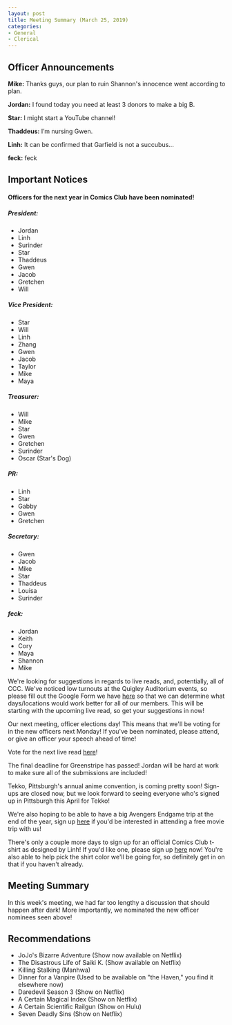 ```yaml
---
layout: post
title: Meeting Summary (March 25, 2019)
categories:
- General
- Clerical
---
```


## Officer Announcements

**Mike:**  Thanks guys, our plan to ruin Shannon's innocence went according to plan.

**Jordan:**  I found today you need at least 3 donors to make a big B.

**Star:**  I might start a YouTube channel!

**Thaddeus:**  I’m nursing Gwen.

**Linh:**  It can be confirmed that Garfield is not a succubus...

**feck:**  feck

## Important Notices

#### Officers for the next year in Comics Club have been nominated!

##### President:
* Jordan
* Linh
* Surinder
* Star
* Thaddeus
* Gwen
* Jacob
* Gretchen
* Will

##### Vice President:
* Star
* Will
* Linh
* Zhang
* Gwen
* Jacob
* Taylor
* Mike
* Maya

##### Treasurer:
* Will
* Mike
* Star
* Gwen
* Gretchen
* Surinder
* Oscar (Star's Dog)

##### PR:
* Linh
* Star
* Gabby
* Gwen
* Gretchen

##### Secretary:
* Gwen
* Jacob
* Mike
* Star
* Thaddeus
* Louisa
* Surinder

##### feck:
* Jordan
* Keith
* Cory
* Maya
* Shannon
* Mike

We're looking for suggestions in regards to live reads, and, potentially, all of CCC.  We've noticed low turnouts at the Quigley Auditorium events, so please fill out the Google Form we have [here](https://goo.gl/forms/Lik8WxJW1feJGKSF2) so that we can determine what days/locations would work better for all of our members.  This will be starting with the upcoming live read, so get your suggestions in now!

Our next meeting, officer elections day!  This means that we'll be voting for in the new officers next Monday!  If you've been nominated, please attend, or give an officer your speech ahead of time!

Vote for the next live read [here](https://docs.google.com/forms/d/e/1FAIpQLSfnSj_F9jVq9mrbrcqXaGcOmn_DFzbQLzTVN4vvl2acF2qj-Q/viewform?usp=sf_link)!

The final deadline for Greenstripe has passed!  Jordan will be hard at work to make sure all of the submissions are included!

Tekko, Pittsburgh's annual anime convention, is coming pretty soon!  Sign-ups are closed now, but we look forward to seeing everyone who's signed up in Pittsburgh this April for Tekko!

We're also hoping to be able to have a big Avengers Endgame trip at the end of the year, sign up [here](https://docs.google.com/forms/d/e/1FAIpQLSdEsLGnhSADnhPLHrjv-IUlKvRHaYfc3yo1J4vXLZNeVBxwPg/viewform?usp=sf_link) if you'd be interested in attending a free movie trip with us!

There's only a couple more days to sign up for an official Comics Club t-shirt as designed by Linh!  If you'd like one, please sign up [here](https://docs.google.com/forms/d/e/1FAIpQLScsyjQMHGcE-tF-zzCtWA_D7HcMHNv7uTaMTqY3Uwh6uQki8g/viewform?usp=sf_link) now!  You're also able to help pick the shirt color we'll be going for, so definitely get in on that if you haven't already.

## Meeting Summary

In this week's meeting, we had far too lengthy a discussion that should happen after dark!  More importantly, we nominated the new officer nominees seen above!

## Recommendations

* JoJo's Bizarre Adventure (Show now available on Netflix)
* The Disastrous Life of Saiki K. (Show available on Netflix)
* Killing Stalking (Manhwa)
* Dinner for a Vanpire (Used to be available on "the Haven," you find it elsewhere now)
* Daredevil Season 3 (Show on Netflix)
* A Certain Magical Index (Show on Netflix)
* A Certain Scientific Railgun (Show on Hulu)
* Seven Deadly Sins (Show on Netflix)
